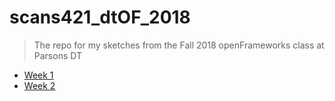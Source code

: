 # scans421_dtOF_2018

> The repo for my sketches from the Fall 2018 openFrameworks class at Parsons DT

- [Week 1](w01_h01_example)
- [Week 2](w02_h01_ooo)
